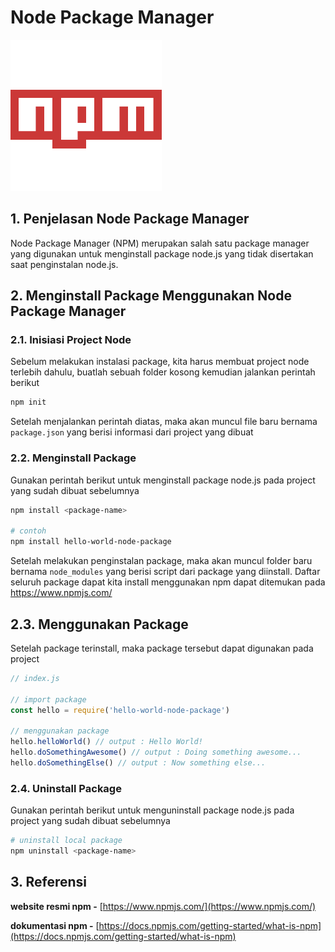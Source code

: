 # Node Package Manager

![npm](npm.png)

## 1. Penjelasan Node Package Manager

Node Package Manager (NPM) merupakan salah satu package manager yang digunakan untuk menginstall package node.js yang tidak disertakan saat penginstalan node.js.

## 2. Menginstall Package Menggunakan Node Package Manager

### 2.1. Inisiasi Project Node

Sebelum melakukan instalasi package, kita harus membuat project node terlebih dahulu, buatlah sebuah folder kosong kemudian jalankan perintah berikut

```bash
npm init
```

Setelah menjalankan perintah diatas, maka akan muncul file baru bernama `package.json` yang berisi informasi dari project yang dibuat

### 2.2. Menginstall Package

Gunakan perintah berikut untuk menginstall package node.js pada project yang sudah dibuat sebelumnya

```bash
npm install <package-name>

# contoh
npm install hello-world-node-package
```

Setelah melakukan penginstalan package, maka akan muncul folder baru bernama `node_modules` yang berisi script dari package yang diinstall. Daftar seluruh package dapat kita install menggunakan npm dapat ditemukan pada https://www.npmjs.com/

## 2.3. Menggunakan Package

Setelah package terinstall, maka package tersebut dapat digunakan pada project

```javascript
// index.js

// import package
const hello = require('hello-world-node-package')

// menggunakan package
hello.helloWorld() // output : Hello World!
hello.doSomethingAwesome() // output : Doing something awesome...
hello.doSomethingElse() // output : Now something else...
```

### 2.4. Uninstall Package

Gunakan perintah berikut untuk menguninstall package node.js pada project yang sudah dibuat sebelumnya

```bash
# uninstall local package
npm uninstall <package-name>
```

## 3. Referensi

**website resmi npm -** [https://www.npmjs.com/](https://www.npmjs.com/)

**dokumentasi npm -** [https://docs.npmjs.com/getting-started/what-is-npm](https://docs.npmjs.com/getting-started/what-is-npm)
